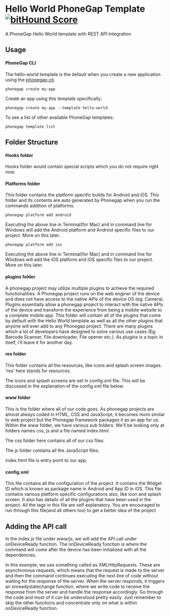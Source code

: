 # Hello World PhoneGap Template [![bitHound Score][bithound-img]][bithound-url]

A PhoneGap Hello World template with REST API Integration

## Usage

#### PhoneGap CLI

The hello-world template is the default when you create a new application using the [phonegap-cli][phonegap-cli-url].

    phonegap create my-app

Create an app using this template specifically:

    phonegap create my-app --template hello-world

To see a list of other available PhoneGap templates:

    phonegap template list

## Folder Structure

#### Hooks folder

Hooks folder would contain special scripts which you do not require right now.

#### Platforms folder

This folder contains the platform specific builds for Android and iOS. This folder and its contents are auto generated by Phonegap when you run the commands addition of platforms.

    phonegap platform add android

Executing the above line in Terminal(for Mac) and in command line for Windows will add the Android platform and Android specific files to our project. More on this later.

    phonegap platform add ios

Executing the above line in Terminal(for Mac) and in command line for Windows will add the iOS platform and iOS specific files to our project. More on this later.

#### plugins folder

A phonegap project may utilize multiple plugins to achieve the required functionalities. A Phonegap project runs on the web enginer of the device and does not have access to the native APIs of the device OS (eg: Camera). Plugins essentially allow a phonegap project to interact with the native APIs of the device and transform the experience from being a mobile website to a complete mobile app.
This folder will contain all of the plugins that come by default with the Hello World template as well as all the other plugins that anyone will ever add to any Phonegap project. 
There are many plugins which a lot of developers have designed to solve various use cases (Eg: Barcode Scanner, File downloader, File opener etc.). As plugins is a topic in itself, i'll leave it for another day.

#### res folder

This folder contains all the resources, like icons and splash screen images. 'res' here stands for resources.

The icons and splash screens are set in config.xml file. This will be discussed in the explanation of the config.xml file below.

#### www folder

This is the folder where all of our code goes. As phonegap projects are almost always coded in HTML, CSS and JavaScript, it becomes more similar to web project but the Phonegap framework packages it as an app for us.
Within the www folder, we have various sub folders. We'll be looking only at folders names css, js and a file named index.html.

The css folder here contains all of our css files.

The js folder contains all the JavaScript files.

index.html file is entry point to our app. 

#### config.xml

This file contains all the configuration of the project. It contains the Widget ID which is known as package name in Android and App ID in iOS. This file contains various platform specific configurations also, like icon and splash screen. It also has details of all the plugins that have been used in the project. All the tags in this file are self explanatory. You are encouraged to run through this file(and all others too) to get a better idea of the project

## Adding the API call

In the index.js file under www/js, we will add the API call under onDeviceReady function. The onDeviceReady function is where the command will come after the device has been initialized with all the dependencies. 

In this example, we use something called as XMLHttpRequests. These are asynchronous requests, which means that the request is made to the server and then the command continues executing the next line of code without waiting for the response of the server. When the server responds, it triggers an onreadystatechange function, where we write code to receive the response from the server and handle the response accordingly. Go through the code and most of it can be understood pretty easily. Just remember to skip the other functions and concentrate only on what is within onDeviceReady function.

[phonegap-cli-url]: http://github.com/phonegap/phonegap-cli
[cordova-app]: http://github.com/apache/cordova-app-hello-world
[bithound-img]: https://www.bithound.io/github/phonegap/phonegap-app-hello-world/badges/score.svg
[bithound-url]: https://www.bithound.io/github/phonegap/phonegap-app-hello-world
[config-xml]: https://github.com/phonegap/phonegap-template-hello-world/blob/master/config.xml
[index-html]: https://github.com/phonegap/phonegap-template-hello-world/blob/master/www/index.html
[cordova-whitelist-guide]: https://cordova.apache.org/docs/en/dev/guide/appdev/whitelist/index.html
[cordova-plugin-whitelist]: http://cordova.apache.org/docs/en/latest/reference/cordova-plugin-whitelist
[cordova-plugin-whitelist-csp]: http://cordova.apache.org/docs/en/latest/reference/cordova-plugin-whitelist#content-security-policy
[csp-is-awesome]: http://cspisawesome.com

